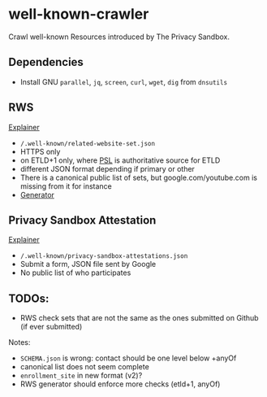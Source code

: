 # well-known-crawler

Crawl well-known Resources introduced by The Privacy Sandbox.


## Dependencies
- Install GNU `parallel`, `jq`, `screen`, `curl`, `wget`, `dig` from `dnsutils`

## RWS

[Explainer](https://github.com/GoogleChrome/related-website-sets)
- `/.well-known/related-website-set.json`
- HTTPS only
- on ETLD+1 only, where [PSL](https://publicsuffix.org/) is authoritative source for ETLD
- different JSON format depending if primary or other
- There is a canonical public list of sets, but google.com/youtube.com is
  missing from it for instance
- [Generator](https://rws-json-generator.ue.r.appspot.com/)

## Privacy Sandbox Attestation

[Explainer](https://github.com/privacysandbox/attestation)
- `/.well-known/privacy-sandbox-attestations.json`
- Submit a form, JSON file sent by Google
- No public list of who participates

## TODOs:
- RWS check sets that are not the same as the ones submitted on Github (if ever submitted)

Notes:
- `SCHEMA.json` is wrong: contact should be one level below +anyOf
- canonical list does not seem complete
- `enrollment_site` in new format (v2)?
- RWS generator should enforce more checks (etld+1, anyOf)

